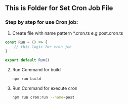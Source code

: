 ## This is Folder for Set Cron Job File

### Step by step for use Cron job:

1. Create file with name pattern \*.cron.ts
   e.g post.cron.ts

```typescript
const Run = () => {
    // this logic for cron job
}

export default Run()
```

2. Run Command for build
    ```bash
    npm run build
    ```
3. Run Command for execute cron
    ```bash
    npm run cron:run --name=post
    ```

